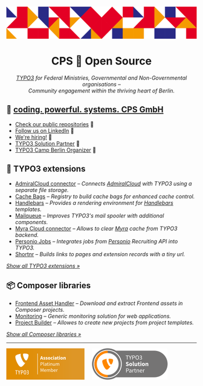 <div align="center">

[![coding. powerful. systems. CPS GmbH](../img/header.png)][WEBSITE]

# CPS 🧡 Open Source

_[TYPO3] for Federal Ministries, Governmental and Non-Governmental organisations –\
Community engagement within the thriving heart of Berlin._

</div>

## 👋 [coding.&nbsp;powerful.&nbsp;systems.&nbsp;CPS&nbsp;GmbH][WEBSITE]

* [Check our public repositories][REPOS] 📂
* [Follow us on LinkedIn][LINKEDIN] 👔
* [We're hiring!][JOBS] 🚀
* [TYPO3 Solution Partner][SOLUTION_PARTNER] 🤝
* [TYPO3 Camp Berlin Organizer][T3CB] 🐝

## 🎁 TYPO3 extensions

* [AdmiralCloud connector][ADMIRAL_CLOUD_CONNECTOR] _– Connects [AdmiralCloud][ADMIRAL_CLOUD] with TYPO3 using a separate file storage._
* [Cache Bags][CACHE_BAGS] _– Registry to build cache bags for enhanced cache control._
* [Handlebars][HANDLEBARS] _– Provides a rendering environment for [Handlebars][HANDLEBARS_JS] templates._
* [Mailqueue][MAILQUEUE] _– Improves TYPO3's mail spooler with additional components._
* [Myra Cloud connector][CPS_MYRA_CLOUD] _– Allows to clear [Myra][MYRA_CLOUD] cache from TYPO3 backend._
* [Personio Jobs][PERSONIO_JOBS] _– Integrates jobs from [Personio][PERSONIO] Recruiting API into TYPO3._
* [Shortnr][SHORTNR] _– Builds links to pages and extension records with a tiny url._

[_Show all TYPO3 extensions &raquo;_][PACKAGIST_EXTENSIONS]

## 📦 Composer libraries

* [Frontend Asset Handler][FAH] _– Download and extract Frontend assets in Composer projects._
* [Monitoring][MONITORING] _– Generic monitoring solution for web applications._
* [Project Builder][PROJECT_BUILDER] _– Allowes to create new projects from project templates._

[_Show all Composer libraries &raquo;_][PACKAGIST_LIBRARIES]

---

[![TYPO3 Association Platinum Member](../img/typo3-association-platinum-member.png)][PLATINUM_MEMBER]
&nbsp;&nbsp;&nbsp;
[![TYPO3 Solution Partner](../img/typo3-solution-partner.png)][SOLUTION_PARTNER]



[ADMIRAL_CLOUD]: https://www.admiralcloud.com/
[ADMIRAL_CLOUD_CONNECTOR]: https://github.com/CPS-IT/admiral-cloud-connector
[CACHE_BAGS]: https://github.com/CPS-IT/cache-bags
[CPS_MYRA_CLOUD]: https://github.com/CPS-IT/cps_myra_cloud
[FAH]: https://github.com/CPS-IT/frontend-asset-handler
[HANDLEBARS]: https://github.com/CPS-IT/handlebars
[HANDLEBARS_JS]: https://handlebarsjs.com/
[JOBS]: https://www.cps-it.de/karriere
[LINKEDIN]: https://linkedin.com/company/cps-it-gmbh
[MAILQUEUE]: https://github.com/CPS-IT/mailqueue
[MONITORING]: https://github.com/CPS-IT/monitoring
[MYRA_CLOUD]: https://www.myrasecurity.com/
[PACKAGIST_EXTENSIONS]: https://packagist.org/?query=cpsit&type=typo3-cms-extension
[PACKAGIST_LIBRARIES]: https://packagist.org/?query=cpsit&type=-typo3-cms-extension
[PERSONIO]: https://www.personio.com/
[PERSONIO_JOBS]: https://github.com/CPS-IT/personio-jobs
[PLATINUM_MEMBER]: https://typo3.org/project/association/members/platinum
[PROJECT_BUILDER]: https://github.com/CPS-IT/project-builder
[REPOS]: https://github.com/orgs/CPS-IT/repositories?type=source&q=fork%3Afalse
[SHORTNR]: https://github.com/CPS-IT/cps_shortnr
[SOLUTION_PARTNER]: https://typo3.com/partners/company/cps-it
[T3CB]: https://www.t3cb.de/
[TYPO3]: https://typo3.org/
[WEBSITE]: https://www.cps-it.de/
